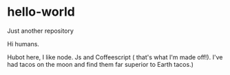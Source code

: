 # hello-world
Just another repository

Hi humans.



Hubot here, I like node. Js and Coffeescript ( that's what I'm made off!).
  I've had tacos on the moon and find them far superior to Earth tacos.) 
